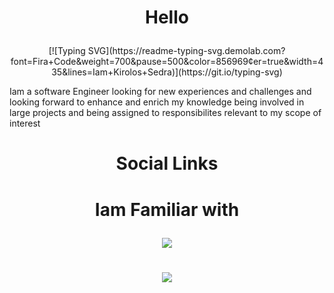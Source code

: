 # <p align="center">Hello  </p>

 <p align="center">   [![Typing SVG](https://readme-typing-svg.demolab.com?font=Fira+Code&weight=700&pause=500&color=856969&center=true&width=435&lines=Iam+Kirolos+Sedra)](https://git.io/typing-svg)  </p>


Iam a software Engineer looking for new experiences and challenges and looking forward to enhance and enrich my knowledge being involved in large projects and being assigned to responsibilites relevant to my scope of interest

#  <p align="center">Social Links </p>

#  <p align="center"> Iam Familiar with </p>
<p align="center">
  <a href="https://skillicons.dev">
    <img src="https://skillicons.dev/icons?i=github,flutter,cpp,c,java,qt,html,css,javascript,python,matlab,linux,unity" />
  </a>
</p>

# <p align="center">![](https://github-readme-stats.vercel.app/api?username=kirolossedra&show_icons=true&theme=transparent)  </p>





